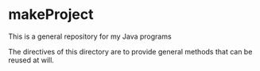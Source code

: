 # makeProject
This is a general repository for my Java programs

The directives of this directory are to provide general methods that can be reused at will.

